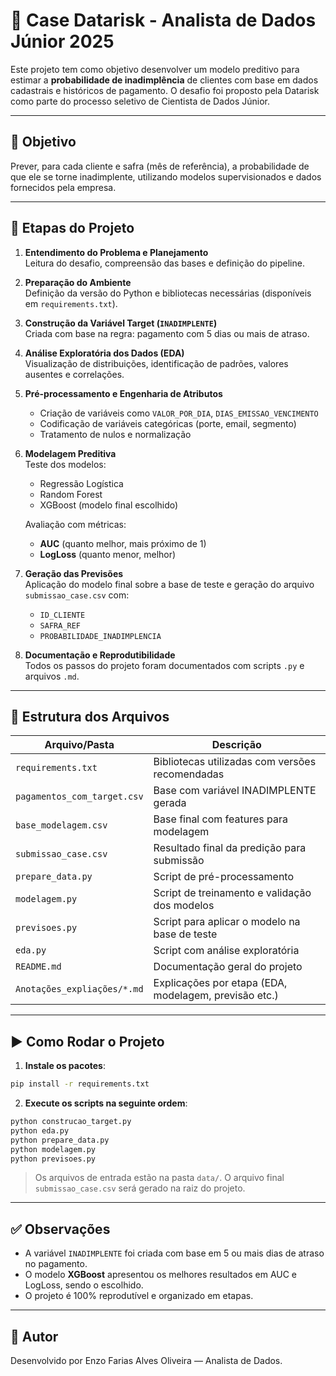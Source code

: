 # 🧠 Case Datarisk - Analista de Dados Júnior 2025

Este projeto tem como objetivo desenvolver um modelo preditivo para estimar a **probabilidade de inadimplência** de clientes com base em dados cadastrais e históricos de pagamento. O desafio foi proposto pela Datarisk como parte do processo seletivo de Cientista de Dados Júnior.

---

## 🎯 Objetivo

Prever, para cada cliente e safra (mês de referência), a probabilidade de que ele se torne inadimplente, utilizando modelos supervisionados e dados fornecidos pela empresa.

---

## 🧩 Etapas do Projeto

1. **Entendimento do Problema e Planejamento**  
   Leitura do desafio, compreensão das bases e definição do pipeline.

2. **Preparação do Ambiente**  
   Definição da versão do Python e bibliotecas necessárias (disponíveis em `requirements.txt`).

3. **Construção da Variável Target (`INADIMPLENTE`)**  
   Criada com base na regra: pagamento com 5 dias ou mais de atraso.

4. **Análise Exploratória dos Dados (EDA)**  
   Visualização de distribuições, identificação de padrões, valores ausentes e correlações.

5. **Pré-processamento e Engenharia de Atributos**  
   - Criação de variáveis como `VALOR_POR_DIA`, `DIAS_EMISSAO_VENCIMENTO`
   - Codificação de variáveis categóricas (porte, email, segmento)
   - Tratamento de nulos e normalização

6. **Modelagem Preditiva**  
   Teste dos modelos:
   - Regressão Logística
   - Random Forest
   - XGBoost (modelo final escolhido)

   Avaliação com métricas:
   - **AUC** (quanto melhor, mais próximo de 1)
   - **LogLoss** (quanto menor, melhor)

7. **Geração das Previsões**  
   Aplicação do modelo final sobre a base de teste e geração do arquivo `submissao_case.csv` com:
   - `ID_CLIENTE`
   - `SAFRA_REF`
   - `PROBABILIDADE_INADIMPLENCIA`

8. **Documentação e Reprodutibilidade**  
   Todos os passos do projeto foram documentados com scripts `.py` e arquivos `.md`.

---

## 📁 Estrutura dos Arquivos

| Arquivo/Pasta                       | Descrição                                                                 |
|------------------------------------|---------------------------------------------------------------------------|
| `requirements.txt`                 | Bibliotecas utilizadas com versões recomendadas                          |
| `pagamentos_com_target.csv`        | Base com variável INADIMPLENTE gerada                                    |
| `base_modelagem.csv`               | Base final com features para modelagem                                   |
| `submissao_case.csv`               | Resultado final da predição para submissão                               |
| `prepare_data.py`                  | Script de pré-processamento                                               |
| `modelagem.py`                     | Script de treinamento e validação dos modelos                            |
| `previsoes.py`                     | Script para aplicar o modelo na base de teste                            |
| `eda.py`                           | Script com análise exploratória                                           |
| `README.md`                        | Documentação geral do projeto                                             |
| `Anotações_expliações/*.md`        | Explicações por etapa (EDA, modelagem, previsão etc.)                    |

---

## ▶️ Como Rodar o Projeto

1. **Instale os pacotes**:

```bash
pip install -r requirements.txt
```

2. **Execute os scripts na seguinte ordem**:

```bash
python construcao_target.py
python eda.py
python prepare_data.py
python modelagem.py
python previsoes.py
```

> Os arquivos de entrada estão na pasta `data/`. O arquivo final `submissao_case.csv` será gerado na raiz do projeto.

---

## ✅ Observações

- A variável `INADIMPLENTE` foi criada com base em 5 ou mais dias de atraso no pagamento.
- O modelo **XGBoost** apresentou os melhores resultados em AUC e LogLoss, sendo o escolhido.
- O projeto é 100% reprodutível e organizado em etapas.

---

## 👤 Autor

Desenvolvido por Enzo Farias Alves Oliveira — Analista de Dados.
